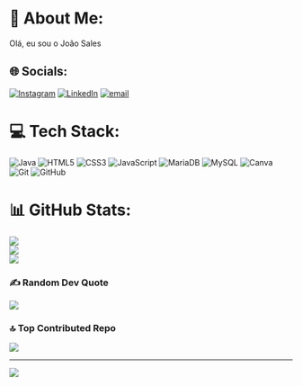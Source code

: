 # 💫 About Me:
Olá, eu sou o João Sales


## 🌐 Socials:
[![Instagram](https://img.shields.io/badge/Instagram-%23E4405F.svg?logo=Instagram&logoColor=white)](https://instagram.com/j_saless) [![LinkedIn](https://img.shields.io/badge/LinkedIn-%230077B5.svg?logo=linkedin&logoColor=white)]() [![email](https://img.shields.io/badge/Email-D14836?logo=gmail&logoColor=white)](mailto:jnetosales480@gmail.com) 

# 💻 Tech Stack:
![Java](https://img.shields.io/badge/java-%23ED8B00.svg?style=for-the-badge&logo=openjdk&logoColor=white) ![HTML5](https://img.shields.io/badge/html5-%23E34F26.svg?style=for-the-badge&logo=html5&logoColor=white) ![CSS3](https://img.shields.io/badge/css3-%231572B6.svg?style=for-the-badge&logo=css3&logoColor=white) ![JavaScript](https://img.shields.io/badge/javascript-%23323330.svg?style=for-the-badge&logo=javascript&logoColor=%23F7DF1E) ![MariaDB](https://img.shields.io/badge/MariaDB-003545?style=for-the-badge&logo=mariadb&logoColor=white) ![MySQL](https://img.shields.io/badge/mysql-4479A1.svg?style=for-the-badge&logo=mysql&logoColor=white) ![Canva](https://img.shields.io/badge/Canva-%2300C4CC.svg?style=for-the-badge&logo=Canva&logoColor=white) ![Git](https://img.shields.io/badge/git-%23F05033.svg?style=for-the-badge&logo=git&logoColor=white) ![GitHub](https://img.shields.io/badge/github-%23121011.svg?style=for-the-badge&logo=github&logoColor=white)
# 📊 GitHub Stats:
![](https://github-readme-stats.vercel.app/api?username=JSalesss&theme=dark&hide_border=false&include_all_commits=false&count_private=false)<br/>
![](https://nirzak-streak-stats.vercel.app/?user=JSalesss&theme=dark&hide_border=false)<br/>
![](https://github-readme-stats.vercel.app/api/top-langs/?username=JSalesss&theme=dark&hide_border=false&include_all_commits=false&count_private=false&layout=compact)

### ✍️ Random Dev Quote
![](https://quotes-github-readme.vercel.app/api?type=horizontal&theme=radical)

### 🔝 Top Contributed Repo
![](https://github-contributor-stats.vercel.app/api?username=JSalesss&limit=5&theme=dark&combine_all_yearly_contributions=true)

---
[![](https://visitcount.itsvg.in/api?id=JSalesss&icon=0&color=0)](https://visitcount.itsvg.in)

<!-- Proudly created with GPRM ( https://gprm.itsvg.in ) -->
